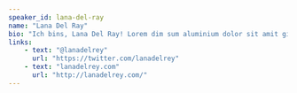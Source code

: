 ```yaml
---
speaker_id: lana-del-ray
name: "Lana Del Ray"
bio: "Ich bins, Lana Del Ray! Lorem dim sum aluminium dolor sit amit git commit it's lit"
links:
    - text: "@lanadelrey"
      url: "https://twitter.com/lanadelrey"
    - text: "lanadelrey.com"
      url: "http://lanadelrey.com/"
---
```

